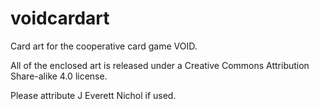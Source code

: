 # voidcardart
Card art for the cooperative card game VOID.

All of the enclosed art is released under a Creative Commons Attribution Share-alike 4.0 license.

Please attribute J Everett Nichol if used.

